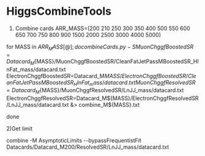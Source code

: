 # HiggsCombineTools
1) Combine cards
ARR_MASS=(200 210 250 300 350 400 500 550 600 650 700 750 800 900 1500 2000 2500 3000 4000 5000)

for MASS in ${ARR_MASS[@]};do
    combineCards.py -S MuonChggfBoostedSR=Datacard_M${MASS}/MuonChggfBoostedSR/CleanFatJetPassMBoostedSR_HlnFat_mass/datacard.txt ElectronChggfBoostedSR=Datacard_M${MASS}/ElectronChggfBoostedSR/CleanFatJetPassMBoostedSR_HlnFat_mass/datacard.txt MuonChggfResolvedSR=Datacard_M${MASS}/MuonChggfResolvedSR/LnJJ_mass/datacard.txt ElectronChggfResolvedSR=Datacard_M${MASS}/ElectronChggfResolvedSR/LnJJ_mass/datacard.txt &> combine_M${MASS}.txt

done


2)Get limit

combine -M AsymptoticLimits --bypassFrequentistFit Datacards/Datacard_M200/ResolvedSR/LnJJ_mass/datacard.txt

